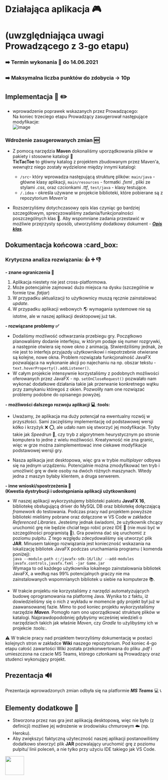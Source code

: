 # Działająca aplikacja :video_game:   
# (uwzględniająca uwagi Prowadzącego z 3-go etapu)   
### :arrow_right:  Termin wykonania :date:  do 14.06.2021  
### :arrow_right:  Maksymalna liczba punktów do zdobycia -> 10p

## Implementacja :notebook: :pencil2:  
- wprowadzenie poprawek wskazanych przez Prowadzącego:  
Na koniec trzeciego etapu Prowadzący zasugerował następujące modyfikacje:  
![image](https://user-images.githubusercontent.com/80155305/217681429-00e7dca8-69f7-4fd5-896d-96d3875eb375.png)



### Wdrożenie zasugerowanych zmian :new: 
- Z pomocą narzędzia **Maven** dokonaliśmy uporządkowania plików w pakiety i stosowne katalogi :open_file_folder:  
**TicTacToe** to główny katalog z projektem zbudowanym przez Maven'a, wewnątrz niego zostały wydzielone między innymi katalogi:  
    - `/src`- który wprowadza następującą strukturę plików: `main/java` - główne klasy aplikacji, `main/resources` - formatki _.fxml_ , pliki ze stylami _.css_, oraz czcionkami _.ttf_, `test/java` - klasy testujące. 
    -  `/.idea` - określa używane w projekcie biblioteki, które pobierane są z repozytorium *Maven'a*

- Rozszerzyliśmy dotychczasowy opis klas czyniąc go bardziej szczegółowym, sprecyzowaliśmy zadania/funkcjonalności poszczególnych klas :pencil:. Aby wspomniane zadania przestawić w możliwie przejrzysty sposób, utworzyliśmy dodatkowy dokument - [_**Opis klas**_](https://github.com/jkaniuka/PAP_21L/blob/main/docs/class_description.md). 



## Dokumentacja końcowa :card_box:   
### Krytyczna analiza rozwiązania: :thumbsup: :heavy_plus_sign: :thumbsdown:   
**- znane ograniczenia :construction:**  
1) Aplikacja niestety nie jest cross-platformowa.
2) Może potencjalnie zajmować dużo miejsca na dysku (szczególnie w formie tzw. _fatjar_)
3) W przypadku aktualizacji to użytkownicy muszą ręcznie zainstalować _update_.
4) W przypadku aplikacji webowych :earth_americas: wymagania systemowe nie są istotne, ale w naszej aplikacji desktopowej już tak.
  
  
**- rozwiązane problemy :white_check_mark:**  
- Dodaliśmy możliwość odtwarzania przebiegu gry. Początkowo planowaliśmy dodanie interfejsu, w którym podaje się numer rozgrywki, a następnie otwiera się nowe okno z animacją. Stwierdziliśmy jednak, że nie jest to interfejs przyjazdy użytkownikowi i niepotrzebnie otwierane są kolejne, nowe okna. Problem rozwiązała funkcjonalność JavaFX pozwalająca na wykonanie akcji po najechaniu na np. obszar tekstu - `text.hoverProperty().addListener()`.  
- W całym projekcie intensywnie korzystaliśmy z podobnych możliwości oferowanych przez JavaFX - np. `setOnCloseRequest()` pozwalało nam wykonać dodatkowe działania takie jak przerwanie konkretnego wątku przy zamykaniu któregoś z okien. Pozwoliły nam one rozwiązać problemy podobne do opisanego powyżej.
  
   
**- możliwości dalszego rozwoju aplikacji  :computer: :tools:**  
- Uważamy, że aplikacja ma duży potencjał na ewentualny rozwój w przyszłości. Sami zaczęliśmy implementację od podstawowej wersji kółko i krzyżyk :x: :o:, ale udało nam się stworzyć jej  modyfikacje. Tryby takie jak _Speedrun_ :runner:, czy tryb z algorytmem heurystycznym po stronie komputera to jedne z wielu możliwości. Kreatywność nie zna granic, więc w grze można zaimplementować inne ciekawe modyfikacje podstawowej wersji gry.  
  
- Nasza aplikacja jest desktopowa, więc gra w trybie *multiplayer* odbywa się na jednym urządzeniu. Potencjalnie można zmodyfikować ten tryb i umożliwić grę w dwie osoby na dwóch różnych maszynach. Wtedy jedna z maszyn byłaby klientem, a druga serwerem.
  
  
**- inne wnioski/spostrzeżenia :thinking:**  
**(Kwestia dystrybucji i udostępniania aplikacji użytkownikom)**
- W naszej aplikacji wykorzystujemy biblioteki pakietu **JavaFX 16**, bibliotekę obsługującą driver do MySQL DB oraz bibliotekę dołączającą _framework_ do testowania. Podczas pracy nad projektem powyższe biblioteki mieliśmy pobrane oraz dołączone w VS Code w zakładce *Referenced Libraries*. Jesteśmy jednak świadomi, że użytkownik chcący uruchomić grę nie będzie chciał tego robić przez IDE :game_die: (nie musi być w szczególności programistą :rofl:). Gra powinna dać się uruchomić z poziomu pulpitu. Z tego względu zdecydowaliśmy się utworzyć plik **JAR**. Minusem takiego rozwiązania jest konieczność wskazania na lokalizację bibliotek JavaFX podczas uruchamiania programu ( komenda poniżej):  
`java --module-path c:/javafx-sdk-16/lib/ --add-modules javafx.controls,javafx.fxml -jar Game.jar`  
Wymaga to od każdego użytkownika lokalnego zainstalowania bibliotek JavaFX, a według nas 99% potencjalnych graczy nie ma zainstalowanych wspomnianych bibliotek u siebie na komputerze :books:.

- W trakcie projektu nie korzystaliśmy z narzędzi automatyzujących budowę oprogramowania na platformę Java. Wynika to z faktu, iż dowiedzieliśmy się o nich z wykładu w momencie gdy projekt był już w zaawansowanej fazie. Mimo to pod koniec projektu wykorzystaliśmy narzędzie _**Maven**_. Pomogło nam ono uporządkować strukturę plików w katalogi. Najprawdopodobniej gdybyśmy wcześniej wiedzieli o narzędziach takich jak właśnie *Maven*, czy *Gradle* to użylibyśmy ich w projekcie :tools:.

  
  

:warning: W trakcie pracy nad projektem tworzyliśmy dokumentację w postaci kolejnych stron w zakładce **Wiki** naszego repozytorium. Pod koniec 4-go etapu całość zawartości Wiki została przekonwertowana do pliku *.pdf* i umieszczona na czacie MS Teams, którego członkami są Prowadzący oraz studenci wykonujący projekt. 


## Prezentacja :loud_sound:  
Prezentacja wprowadzonych zmian odbyła się na platformie _**MS Teams**_ :computer: :telephone_receiver: 

## Elementy dodatkowe :star2:  
- Stworzona przez nas gra jest aplikacją desktopową, więc nie było (z definicji) możliwe jej wdrożenie w środowisku chmurowym :cloud: (np. Heroku). 
- Aby zwiększyć faktyczną użyteczność naszej aplikacji postanowiliśmy dodatkowo stworzyć plik **JAR** pozwalający uruchomić grę z poziomu pulpitu/ linii poleceń, a nie tylko przy użyciu IDE takiego jak VS Code.  
<img src="https://user-images.githubusercontent.com/80155305/217681575-12432feb-4b4a-433a-aeac-082b80d1dd2a.png"  width="60" height="60">

